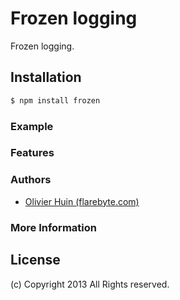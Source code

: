 # Frozen logging

 Frozen logging.

## Installation

```bash
$ npm install frozen
```

### Example



### Features


### Authors

  - [Olivier Huin (flarebyte.com)](http://github.com/olih)

### More Information


## License 

(c) Copyright 2013 All Rights reserved.  